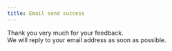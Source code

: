```yaml
---
title: Email send success
---
```


Thank you very much for your feedback. <br />
We will reply to your email address as soon as possible.
